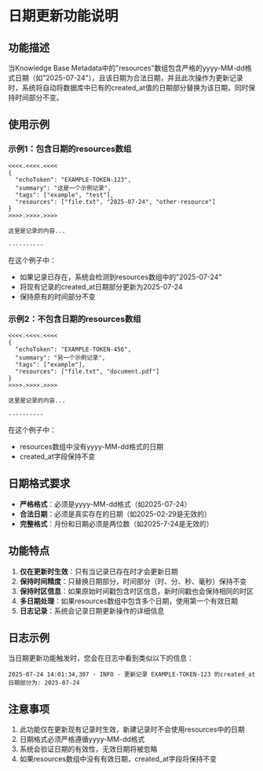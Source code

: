 # 日期更新功能说明

## 功能描述

当Knowledge Base Metadata中的"resources"数组包含严格的yyyy-MM-dd格式日期（如"2025-07-24"），且该日期为合法日期，并且此次操作为更新记录时，系统将自动将数据库中已有的created_at值的日期部分替换为该日期，同时保持时间部分不变。

## 使用示例

### 示例1：包含日期的resources数组

```
<<<<.<<<<.<<<<
{
  "echoToken": "EXAMPLE-TOKEN-123",
  "summary": "这是一个示例记录",
  "tags": ["example", "test"],
  "resources": ["file.txt", "2025-07-24", "other-resource"]
}
>>>>.>>>>.>>>>

这里是记录的内容...

----------
```

在这个例子中：
- 如果记录已存在，系统会检测到resources数组中的"2025-07-24"
- 将现有记录的created_at日期部分更新为2025-07-24
- 保持原有的时间部分不变

### 示例2：不包含日期的resources数组

```
<<<<.<<<<.<<<<
{
  "echoToken": "EXAMPLE-TOKEN-456",
  "summary": "另一个示例记录",
  "tags": ["example"],
  "resources": ["file.txt", "document.pdf"]
}
>>>>.>>>>.>>>>

这里是记录的内容...

----------
```

在这个例子中：
- resources数组中没有yyyy-MM-dd格式的日期
- created_at字段保持不变

## 日期格式要求

- **严格格式**：必须是yyyy-MM-dd格式（如2025-07-24）
- **合法日期**：必须是真实存在的日期（如2025-02-29是无效的）
- **完整格式**：月份和日期必须是两位数（如2025-7-24是无效的）

## 功能特点

1. **仅在更新时生效**：只有当记录已存在时才会更新日期
2. **保持时间精度**：只替换日期部分，时间部分（时、分、秒、毫秒）保持不变
3. **保持时区信息**：如果原始时间戳包含时区信息，新时间戳也会保持相同的时区
4. **多日期处理**：如果resources数组中包含多个日期，使用第一个有效日期
5. **日志记录**：系统会记录日期更新操作的详细信息

## 日志示例

当日期更新功能触发时，您会在日志中看到类似以下的信息：

```
2025-07-24 14:01:34,307 - INFO - 更新记录 EXAMPLE-TOKEN-123 的created_at日期部分为: 2025-07-24
```

## 注意事项

1. 此功能仅在更新现有记录时生效，新建记录时不会使用resources中的日期
2. 日期格式必须严格遵循yyyy-MM-dd格式
3. 系统会验证日期的有效性，无效日期将被忽略
4. 如果resources数组中没有有效日期，created_at字段将保持不变